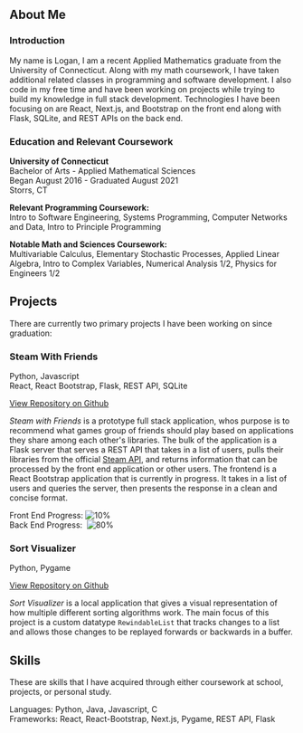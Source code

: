 ## About Me

### Introduction

My name is Logan, I am a recent Applied Mathematics graduate from the University of Connecticut. Along with my math coursework, I have taken additional related classes in programming and software development. I also code in my free time and have been working on projects while trying to build my knowledge in full stack development. Technologies I have been focusing on are React, Next.js, and Bootstrap on the front end along with Flask, SQLite, and REST APIs on the back end.

### Education and Relevant Coursework

**University of Connecticut**<br>
Bachelor of Arts - Applied Mathematical Sciences<br>
Began August 2016 - Graduated August 2021<br>
Storrs, CT

**Relevant Programming Coursework:**<br>
Intro to Software Engineering, Systems Programming, Computer Networks and Data, Intro to Principle Programming

**Notable Math and Sciences Coursework:**<br>
Multivariable Calculus, Elementary Stochastic Processes, Applied Linear Algebra, Intro to Complex Variables, Numerical Analysis 1/2, Physics for Engineers 1/2

## Projects

There are currently two primary projects I have been working on since graduation:

### Steam With Friends
Python, Javascript<br>
React, React Bootstrap, Flask, REST API, SQLite

[View Repository on Github](https://github.com/loganstracy/steam-with-friends)

_Steam with Friends_ is a prototype full stack application, whos purpose is to recommend what games group of friends should play based on applications they share among each other's libraries. The bulk of the application is a Flask server that serves a REST API that takes in a list of users, pulls their libraries from the official [Steam API](https://steamcommunity.com/dev), and returns information that can be processed by the front end application or other users. The frontend is a React Bootstrap application that is currently in progress. It takes in a list of users and queries the server, then presents the response in a clean and concise format.

Front End Progress: ![10%](https://progress-bar.dev/10)<br>
Back End Progress: &nbsp;![80%](https://progress-bar.dev/80)

### Sort Visualizer
Python, Pygame

[View Repository on Github](https://github.com/loganstracy/Sort-Visualizer)

_Sort Visualizer_ is a local application that gives a visual representation of how multiple different sorting algorithms work. The main focus of this project is a custom datatype `RewindableList` that tracks changes to a list and allows those changes to be replayed forwards or backwards in a buffer.

## Skills
These are skills that I have acquired through either coursework at school, projects, or personal study.

Languages: Python, Java, Javascript, C<br>
Frameworks: React, React-Bootstrap, Next.js, Pygame, REST API, Flask
